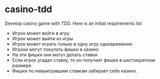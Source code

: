 # casino-tdd
Develop casino game with TDD. Here is an initial requirements list

* Игрок может войти в игру
* Игрок может выйти из игры
* Игрок может играть только в одну игру одновременно
* Игроки могут покупать фишки в казино
* На эти фишки они могут делать ставки
* Если игрок угадал ставку, то он получает фишки в шестикратном размере.
* Фишки по невыигравшим ставкам забирает себе казино.
